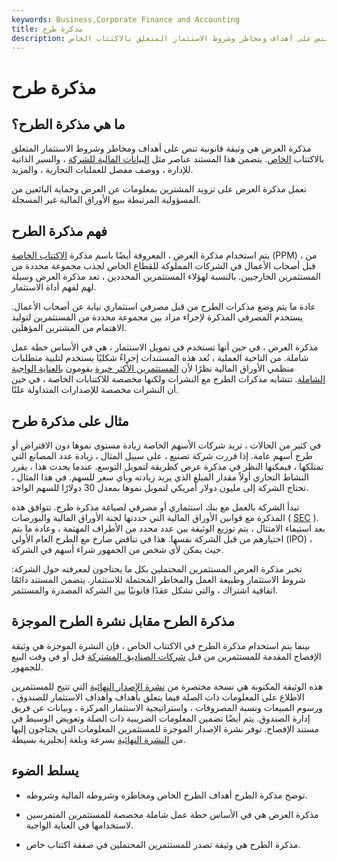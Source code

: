 ```yaml
---
keywords: Business,Corporate Finance and Accounting
title: مذكرة طرح
description: مذكرة العرض هي وثيقة قانونية تنص على أهداف ومخاطر وشروط الاستثمار المتعلق بالاكتتاب الخاص.
---
```


# مذكرة طرح
## ما هي مذكرة الطرح؟

مذكرة العرض هي وثيقة قانونية تنص على أهداف ومخاطر وشروط الاستثمار المتعلق بالاكتتاب [الخاص](/privateplacement). يتضمن هذا المستند عناصر مثل [البيانات المالية للشركة](/financial-statements) ، والسير الذاتية للإدارة ، ووصف مفصل للعمليات التجارية ، والمزيد.

تعمل مذكرة العرض على تزويد المشترين بمعلومات عن العرض وحماية البائعين من المسؤولية المرتبطة ببيع الأوراق المالية غير المسجلة.

## فهم مذكرة الطرح

يتم استخدام مذكرة العرض ، المعروفة أيضًا باسم مذكرة [الاكتتاب الخاصة](/placement) (PPM) ، من قبل أصحاب الأعمال في الشركات المملوكة للقطاع الخاص لجذب مجموعة محددة من المستثمرين الخارجيين. بالنسبة لهؤلاء المستثمرين المحددين ، تعد مذكرة العرض وسيلة لهم لفهم أداة الاستثمار.

عادة ما يتم وضع مذكرات الطرح من قبل مصرفي استثماري نيابة عن أصحاب الأعمال. يستخدم المصرفي المذكرة لإجراء مزاد بين مجموعة محددة من المستثمرين لتوليد الاهتمام من المشترين المؤهلين.

مذكرة العرض ، في حين أنها تستخدم في تمويل الاستثمار ، هي في الأساس خطة عمل شاملة. من الناحية العملية ، تُعد هذه المستندات إجراءً شكليًا يستخدم لتلبية متطلبات منظمي الأوراق المالية نظرًا لأن [المستثمرين الأكثر خبرة](/sophisticatedinvestor) يقومون [بالعناية الواجبة الشاملة](/duediligence). تتشابه مذكرات الطرح مع النشرات ولكنها مخصصة للاكتتابات الخاصة ، في حين أن النشرات مخصصة للإصدارات المتداولة علنًا.

## مثال على مذكرة طرح

في كثير من الحالات ، تريد شركات الأسهم الخاصة زيادة مستوى نموها دون الاقتراض أو طرح أسهم عامة. إذا قررت شركة تصنيع ، على سبيل المثال ، زيادة عدد المصانع التي تمتلكها ، فيمكنها النظر في مذكرة عرض كطريقة لتمويل التوسع. عندما يحدث هذا ، يقرر النشاط التجاري أولاً مقدار المبلغ الذي يريد زيادته وبأي سعر للسهم. في هذا المثال ، تحتاج الشركة إلى مليون دولار أمريكي لتمويل نموها بمعدل 30 دولارًا للسهم الواحد.

تبدأ الشركة بالعمل مع بنك استثماري أو مصرفي لصياغة مذكرة طرح. تتوافق هذه المذكرة مع قوانين الأوراق المالية التي حددتها لجنة الأوراق المالية والبورصات ( [SEC](/sec) ). بعد استيفاء الامتثال ، يتم توزيع الوثيقة بين عدد محدد من الأطراف المهتمة ، وعادة ما يتم اختيارهم من قبل الشركة نفسها. هذا في تناقض صارخ مع الطرح العام الأولي (IPO) ، حيث يمكن لأي شخص من الجمهور شراء أسهم في الشركة.

تخبر مذكرة العرض المستثمرين المحتملين بكل ما يحتاجون لمعرفته حول الشركة: شروط الاستثمار وطبيعة العمل والمخاطر المحتملة للاستثمار. يتضمن المستند دائمًا اتفاقية اشتراك ، والتي تشكل عقدًا قانونيًا بين الشركة المصدرة والمستثمر.

## مذكرة الطرح مقابل نشرة الطرح الموجزة

بينما يتم استخدام مذكرة الطرح في الاكتتاب الخاص ، فإن النشرة الموجزة هي وثيقة الإفصاح المقدمة للمستثمرين من قبل [شركات الصناديق المشتركة](/fund_company) قبل أو في وقت البيع للجمهور.

هذه الوثيقة المكتوبة هي نسخة مختصرة من [نشرة الإصدار النهائية](/prospectus) التي تتيح للمستثمرين الاطلاع على المعلومات ذات الصلة فيما يتعلق بأهداف وأهداف الاستثمار للصندوق ، ورسوم المبيعات ونسبة المصروفات ، واستراتيجية الاستثمار المركزة ، وبيانات عن فريق إدارة الصندوق. يتم أيضًا تضمين المعلومات الضريبية ذات الصلة وتعويض الوسيط في مستند الإفصاح. توفر نشرة الإصدار الموجزة للمستثمرين المعلومات التي يحتاجون إليها من [النشرة النهائية](/finalprospectus) بسرعة وبلغة إنجليزية بسيطة.

## يسلط الضوء

- توضح مذكرة الطرح أهداف الطرح الخاص ومخاطره وشروطه المالية وشروطه.

- مذكرة العرض هي في الأساس خطة عمل شاملة مخصصة للمستثمرين المتمرسين لاستخدامها في العناية الواجبة.

- مذكرة الطرح هي وثيقة تصدر للمستثمرين المحتملين في صفقة اكتتاب خاص.

